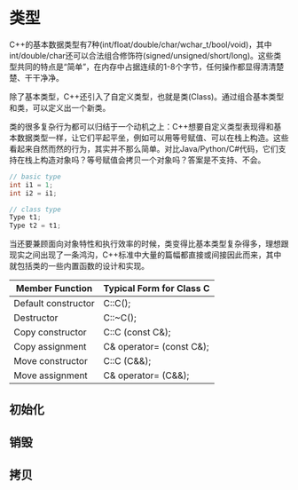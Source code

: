 # 类型

C++的基本数据类型有7种(int/float/double/char/wchar_t/bool/void)，其中int/double/char还可以合法组合修饰符(signed/unsigned/short/long)。这些类型共同的特点是“简单”，在内存中占据连续的1-8个字节，任何操作都显得清清楚楚、干干净净。

除了基本类型，C++还引入了自定义类型，也就是类(Class)。通过组合基本类型和类，可以定义出一个新类。

类的很多复杂行为都可以归结于一个动机之上：C++想要自定义类型表现得和基本数据类型一样，让它们平起平坐，例如可以用等号赋值、可以在栈上构造。这些看起来自然而然的行为，其实并不那么简单。对比Java/Python/C#代码，它们支持在栈上构造对象吗？等号赋值会拷贝一个对象吗？答案是不支持、不会。

```cpp
// basic type
int i1 = 1;
int i2 = i1;

// class type
Type t1;
Type t2 = t1;
```

当还要兼顾面向对象特性和执行效率的时候，类变得比基本类型复杂得多，理想跟现实之间出现了一条鸿沟，C++标准中大量的篇幅都直接或间接因此而来，其中就包括类的一些内置函数的设计和实现。


| Member Function | Typical Form for Class C|
|--|--|
| Default constructor | C::C(); |
| Destructor | C::~C(); |
| Copy constructor | C::C (const C&); |
| Copy assignment | C& operator= (const C&); |
| Move constructor | C::C (C&&); |
| Move assignment | C& operator= (C&&); |

## 初始化

## 销毁

## 拷贝
